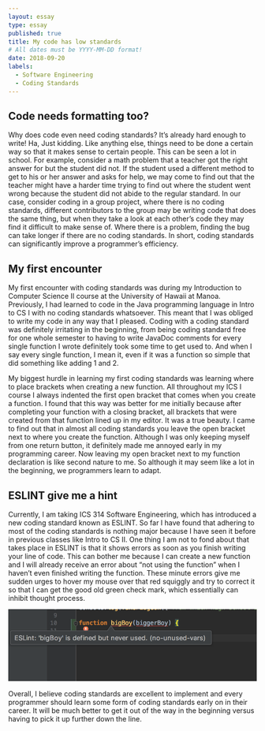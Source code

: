 ```yaml
---
layout: essay
type: essay
published: true
title: My code has low standards
# All dates must be YYYY-MM-DD format!
date: 2018-09-20
labels:
  - Software Engineering
  - Coding Standards
---
```


## Code needs formatting too?

Why does code even need coding standards? It’s already hard enough to write! Ha, Just kidding. Like anything else, things need to be done a certain way so that it makes sense to certain people. This can be seen a lot in school. For example, consider a math problem that a teacher got the right answer for but the student did not. If the student used a different method to get to his or her answer and asks for help, we may come to find out that the teacher might have a harder time trying to find out where the student went wrong because the student did not abide to the regular standard. In our case, consider coding in a group project, where there is no coding standards, different contributors to the group may be writing code that does the same thing, but when they take a look at each other’s code they may find it difficult to make sense of. Where there is a problem, finding the bug can take longer if there are no coding standards. In short, coding standards can significantly improve a programmer’s efficiency.

## My first encounter
My first encounter with coding standards was during my Introduction to Computer Science II course at the University of Hawaii at Manoa. Previously, I had learned to code in the Java programming language in Intro to CS I with no coding standards whatsoever. This meant that I was obliged to write my code in any way that I pleased. Coding with a coding standard was definitely irritating in the beginning, from being coding standard free for one whole semester to having to write JavaDoc comments for every single function I wrote definitely took some time to get used to. And when I say every single function, I mean it, even if it was a function so simple that did something like adding 1 and 2. 

My biggest hurdle in learning my first coding standards was learning where to place brackets when creating a new function. All throughout my ICS I course I always indented the first open bracket that comes when you create a function. I found that this way was better for me initially because after completing your function with a closing bracket, all brackets that were created from that function lined up in my editor. It was a true beauty. I came to find out that in almost all coding standards you leave the open bracket next to where you create the function. Although I was only keeping myself from one return button, it definitely made me annoyed early in my programming career. Now leaving my open bracket next to my function declaration is like second nature to me. So although it may seem like a lot in the beginning, we programmers learn to adapt.



## ESLINT give me a hint
Currently, I am taking ICS 314 Software Engineering, which has introduced a new coding standard known as ESLINT. So far I have found that adhering to most of the coding standards is nothing major because I have seen it before in previous classes like Intro to CS II. One thing I am not to fond about that takes place in ESLINT is that it shows errors as soon as you finish writing your line of code. This can bother me because I can create a new function and I will already receive an error about “not using the function” when I haven’t even finished writing the function. These minute errors give me sudden urges to hover my mouse over that red squiggly and try to correct it so that I can get the good old green check mark, which essentially can inhibit thought process. 

<img class="ui medium left floated image" src="../images/whatisthefunction.png">

Overall, I believe coding standards are excellent to implement and every programmer should learn some form of coding standards early on in their career. It will be much better to get it out of the way in the beginning versus having to pick it up further down the line. 
